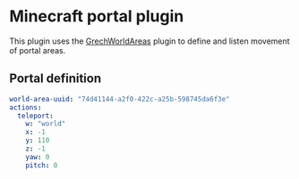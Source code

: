 # Minecraft portal plugin

This plugin uses the [GrechWorldAreas](https://github.com/xXNurioXx/GrechWorldAreas) plugin to define and listen
movement of portal areas.

## Portal definition

```yml
world-area-uuid: "74d41144-a2f0-422c-a25b-598745da6f3e"
actions:
  teleport:
    w: "world"
    x: -1
    y: 110
    z: -1
    yaw: 0
    pitch: 0
```
